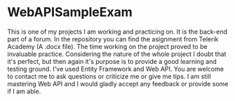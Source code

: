 WebAPISampleExam
================
This is one of my projects I am working and practicing on. It is the back-end part of a forum. In the repository you can find the asignment from Telerik Academy (A .docx file).
The time working on the project proved to be invaluable practice. Considering the nature of the whole project I doubt that it's perfect, but then again it's purpose is to provide a good learning and testing ground.
I've used Entity Framework and Web API. You are welcome to contact me to ask questions or criticize me or give me tips. I am still mastering Web API and I would gladly accept any feedback or provide some if I am able.

